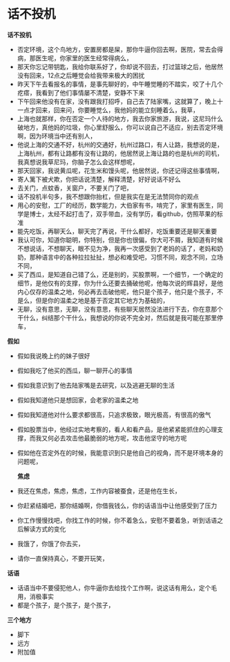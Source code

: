 # 话不投机



**话不投机**

* 否定环境，这个鸟地方，安置房都是屎，那你牛逼你回去啊，医院，常去会得病，那医生呢，你家里的医生经常得病么，
* 那天你忘记带钥匙，我给你联系好了，你却说不回去，打过篮球之后，他居然没有回来，12点之后睡觉会给我带来极大的困扰
* 昨天下午去看报名的事情，是事先聊好的，中午睡觉睡的不踏实，咬了十几个疙瘩，我看到了他们事情屡不清楚，安静不下来
* 下午回来他没有在家，没有跟我打招呼，自己去了陆家嘴，这就算了，晚上十一点才回来，回来问，你要睡觉么，我他妈的能立刻睡着么，我草，
* 上海也就那样，你在否定一个人待的地方，我去你家旅游，我说，这尼玛什么破地方，真他妈的垃圾，你心里舒服么，你可以说自己不适应，别去否定环境啊，因为环境当中还有别人，
* 他说上海的交通不好，杭州的交通好，杭州过路口，有人让路，我想说的是，上海杭州，都有让路都有没有让路的，他居然说上海让路的也是杭州的司机，我真想说我草尼玛，你脑子怎么会这样想呢，
* 那天回家，我说黄瓜呢，花生米和馒头呢，他居然说，你还记得这些事情啊，
* 寄人篱下被犬欺，你把话说清楚，解释清楚，好好说话不好么
* 去关门，点蚊香，关窗户，不要关门了吧，
* 话不投机半句多，我不想跟你抬杠，但是我实在是无法赞同你的观点
* 用心的安慰，工厂的经历，数学能力，大伯家有书，啃完了，家里有医生，同学是博士，太经不起打击了，双手带血，没有学历，看github，仿照苹果的标准
* 能先吃饭，再聊天么，聊天完了再说，干什么都好，吃饭重要还是聊天重要
* 我认可你，知道你聪明，你特别，但是你也很偏，你大可不屑，我知道有时候不想说话，不想聊天，眼不见为净，我再一次感受到了老妈的话了，老妈和奶奶，那种语言中的各种拉拉扯扯，想必和难受吧，习惯不同，观念不同，立场不同，
* 买了西瓜，是知道自己错了么，还是别的，买股票啊，一个细节，一个确定的细节，是他仅有的支撑，你为什么还要去捅破他呢，他每次说的辉县好，是他内心仅存的温柔之地，何必再去击破他呢，他只是个孩子，他只是个孩子，不是么，但是你的温柔之地是基于否定其它地方为基础的，
* 无聊，没有意思，无聊，没有意思，有些聊天居然没法进行下去，你在意那个干什么，纠结那个干什么，我想说的你说不完全对，然后就是我可能在那里停车，

**假如**

* 假如我说晚上约的妹子很好
* 假如我吃了他买的西瓜，聊一聊开心的事情
* 假如我意识到了他去陆家嘴是去研究，以及逃避无聊的生活
* 假如我知道他只是想回家，会老家的温柔之地
* 假如我知道他对什么要求都很高，只追求极致，眼光极高，有很高的傲气
* 假如股票当中，他经过实地考察的，看人和看产品，是他紧紧能抓住的心理支撑，而我又何必去攻击他最脆弱的地方呢，攻击他坚守的地方呢
* 假如他在否定外在的时候，我能意识到只是他自己的视角，而不是环境本身的问题呢，

  **焦虑**

* 我还在焦虑，焦虑，焦虑，工作内容被蚕食，还是他在生长，
* 你赶紧结婚吧，那你结婚啊，你借我钱么，你的话语当中让他感受到了压力
* 你工作慢慢找吧，你找工作的时候，你不着急么，安慰不要着急，听到话语之后解读方式的变化
* 我饿了，你饿了你去买，
* 请你一直保持真心，不要开玩笑，

**话语**

* 话语当中不要侵犯他人，你牛逼你去给找个工作啊，说这话有用么，定个毛用，消极事实
* 都是个孩子，是个孩子，是个孩子，

**三个地方**

* 脚下
* 远方
* 附加值

